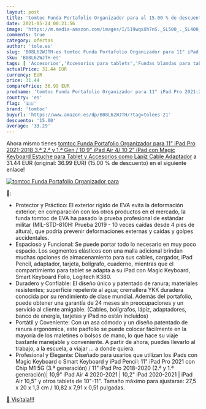 ```yaml
---
layout: post
title: 'tomtoc Funda Portafolio Organizador para al 15.00 % de descuento'
date: 2021-05-24 00:21:56
image: 'https://m.media-amazon.com/images/I/519wqxXh7nS._SL500_._SL400_.jpg'
comments: true
category: ofertas
author: 'tole.es'
slug: 'B08L62WJTH-es tomtoc Funda Portafolio Organizador para 11" iPad Pro...'
sku: 'B08L62WJTH-es'
tags: [ 'Accesorios','Accesorios para tablets','Fundas blandas para tablets','Fundas para tablets','Informática','lápiz','tomtoc', ]
actualPrice: 31.44 EUR
currency: EUR
price: 31.44
comparePrice: 36.99 EUR
prodname: 'tomtoc Funda Portafolio Organizador para 11" iPad Pro 2021-2018  3.ª  2.ª y 1.ª Gen / 10 9" iPad Air 4/ 10 2" iPad con Magic Keyboard  Estuche para Tablet y Accesorios como Lápiz  Cable  Adaptador'
country: 'es'
flag: '🇪🇸'
brand: 'tomtoc'
buyurl: 'https://www.amazon.es/dp/B08L62WJTH/?tag=tolees-21'
descuento: '15.00'
average: '33.29'
---
```


Ahora mismo tienes [tomtoc Funda Portafolio Organizador para 11" iPad Pro 2021-2018  3.ª  2.ª y 1.ª Gen / 10 9" iPad Air 4/ 10 2" iPad con Magic Keyboard  Estuche para Tablet y Accesorios como Lápiz  Cable  Adaptador](https://www.amazon.es/dp/B08L62WJTH/?tag=tolees-21) a 31.44 EUR (original: 36.99 EUR) (15.00 %  de descuento) en el siguiente enlace!

[![tomtoc Funda Portafolio Organizador para](https://m.media-amazon.com/images/I/519wqxXh7nS._SL500_._SL400_.jpg)](https://www.amazon.es/dp/B08L62WJTH/?tag=tolees-21)

🔎:

- Protector y Práctico: El exterior rígido de EVA evita la deformación exterior; en comparación con los otros productos en el mercado, la funda tomtoc de EVA ha pasado la prueba profesional de estándar militar (MIL-STD-810H: Prueba 2019 - 10 veces caídas desde 4 pies de altura), que podría prevenir deformaciones externas y caídas y golpes accidentales.
- Espacioso y Funcional: Se puede portar todo lo necesario en muy poco espacio. Los segmentos elásticos con una malla adicional brindan muchas opciones de almacenamiento para sus cables, cargador, iPad Pencil, adaptador, tarjeta, bolígrafo, cuaderno, mientras que el compartimiento para tablet se adapta a su iPad con Magic Keyboard, Smart Keyboard Folio, Logitech K380.
- Duradero y Confiable: El diseño único y patentado de ranura; materiales resistentes; superficie repelente al agua; cremallera YKK duradera conocida por su rendimiento de clase mundial. Además del portafolio, puede obtener una garantía de 24 meses sin preocupaciones y un servicio al cliente amigable. (Cables, bolígrafos, lápiz, adaptadores, banco de energía, tarjetas y iPad no están incluidos)
- Portátil y Coveniente: Con un asa cómodo y un diseño patentado de ranura ergonómica, este padfolio se puede colocar fácilmente en la mayoría de los maletines o bolsos de mano, lo que hace su viaje bastante manejable y conveniente. A partir de ahora, puedes llevarlo al trabajo, a la escuela, a viajar ... a donde quiera.
- Profesional y Elegante: Diseñado para usarios que utilizan los iPads con Magic Keyboard o Smart Keyboard y iPad Pencil: 11" iPad Pro 2021 con Chip M1 5G (3.ª generación) / 11" iPad Pro 2018-2020 (2.ª y 1.ª generación)| 10,9" iPad Air 4 2020-2021 | 10,2" iPad 2020-2021 | iPad Air 10,5" y otros tablets de 10"-11". Tamaño máximo para ajustarse: 27,5 x 20 x 1,3 cm / 10,82 x 7,91 x 0,51 pulgadas.

[🛒 Visítala!!!](https://www.amazon.es/dp/B08L62WJTH/?tag=tolees-21)
